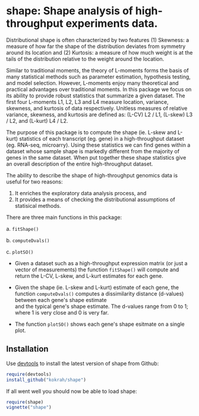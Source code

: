 shape: Shape analysis of high-throughput experiments data.
==========================================================

Distributional shape is often characterized by 
two features 
(1) Skewness: a measure of how far the
shape of the distribution deviates from symmetry
around its location and 
(2) Kurtosis: a measure of how much
weight is at the tails of the distribution relative 
to the weight around the location.

Similar to traditional moments,
the theory of L-moments
forms the basis of many statistical methods 
such as parameter estimation, hypothesis testing, 
and model selection. However, L-moments enjoy 
many theoretical and practical advantages over
traditional moments.
In this package we focus on its ability to
provide robust statistics that summarize a given 
dataset.
The first four L-moments L1, L2, L3 
and L4 measure location, variance,
skewness, and kurtosis of data respectively. 
Unitless measures of relative variance, skewness,
and kurtosis are defined as: 
(L-CV) L2 / L1, 
(L-skew) L3 / L2,
and 
(L-kurt) L4 / L2.

The purpose of this package is to compute
the shape (ie. L-skew and L-kurt) statistics of each 
transcript (eg. gene) 
in a high-throughput dataset (eg. RNA-seq, microarry).
Using these statistics we can find
genes within a dataset
whose sample shape is markedly different from 
the majority of genes in the same dataset. 
When put together these shape statistics give an overall
description of the entire high-throughput dataset.

The ability to describe the shape of high-throughput
genomics data is useful for two reasons: 
1. It enriches the exploratory data analysis process, and
2. It provides a means of checking the distributional 
assumptions of statisical methods.

There are three main functions in this package:

a. `fitShape()`

b. `computeDvals()`

c. `plotSO()`

* Given a dataset such as a high-throughput expression matrix 
  (or just a vector of measurements) the function `fitShape()`
  will compute and return the L-CV, L-skew, and L-kurt estimates
  for each gene.

* Given the shape (ie. L-skew and L-kurt) estimate of each gene, 
  the function `computeDvals()` computes a dissimilarity 
  distance (d-values) between each gene's shape estimate  
  and the typical gene's shape estimate.
  The d-values range from 0 to 1; where 1 is very close and 
  0 is very far.

* The function `plotSO()` shows 
  each gene's shape esitmate on a single plot. 

## Installation

Use [devtools](https://github.com/hadley/devtools) to install the latest
version of shape from Github:

```r
require(devtools)
install_github("kokrah/shape")
```

If all went well you should now be able to load shape:
```r
require(shape)
vignette("shape")
```